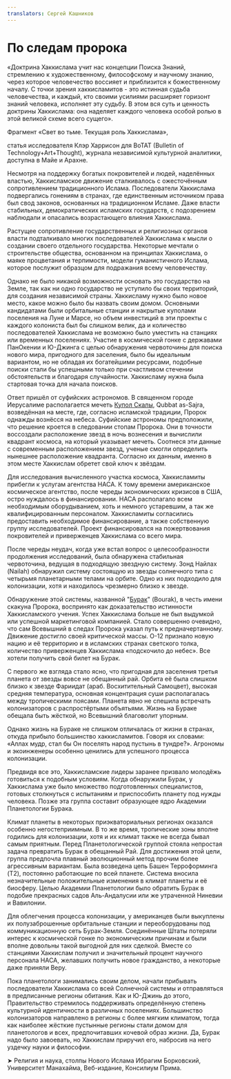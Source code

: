 ```yaml
---
translators: Сергей Кашников
---
```


# По следам пророка

«Доктрина Хаккислама учит нас концепции Поиска Знаний, стремлению к художественному, философскому и научному знанию, через которое человечество воссияет и приблизится к божественному началу. С точки зрения хаккисламитов - это истинная судьба человечества, и каждый, кто своими усилиями расширяет горизонт знаний человека, исполняет эту судьбу. В этом вся суть и ценность доктрины Хаккислама: она наделяет каждого человека особой ролью в этой великой схеме всего сущего».

Фрагмент «Свет во тьме. Текущая роль Хаккислама»,

статья исследователя Клэр Харрисон для BoTAT \(Bulletin of Technology+Art+Thought\), журнала независимой культурной аналитики, доступна в Майе и Арахне.

Несмотря на поддержку богатых покровителей и людей, наделённых властью, Хаккисламское движение сталкивалось с ожесточённым сопротивлением традиционного Ислама. Последователи Хаккислама подвергались гонениям в странах, где единственным источником права был свод законов, основанных на традиционном Исламе. Даже власти стабильных, демократических исламских государств, с подозрением наблюдали и опасались возрастающего влияния Хаккислама.

Растущее сопротивление государственных и религиозных органов власти подталкивало многих последователей Хаккислама к мысли о создании своего отдельного государства. Некоторые мечтали о строительстве общества, основанном на принципах Хаккислама, о маяке процветания и терпимости, модели гуманистичного Ислама, которое послужит образцом для подражания всему человечеству.

Однако не было никакой возможности основать это государство на Земле, так как ни одно государство не уступило бы своих территорий, для создания независимой страны. Хаккисламу нужно было новое место, какое можно было бы назвать своим домом. Основными кандидатами были орбитальные станции и накрытые куполами поселения на Луне и Марсе, но объем инвестиций в эти проекты с каждого колониста был бы слишком велик, да и количество последователей Хаккислама не возможно было уместить на станциях или временных поселениях. Участие в космической гонке с державами ПанОкении и Ю-Джинга с целью обнаружения червоточины для поиска нового мира, пригодного для заселения, было бы идеальным вариантом, но не обладая их богатейшими ресурсами, подобные поиски стали бы успешными только при счастливом стечении обстоятельств и благодаря случайности. Хаккисламу нужна была стартовая точка для начала поисков.

Ответ пришёл от суфийских астрономов. В священном городе Иерусалиме располагается мечеть [Купол Скалы](https://ru.wikipedia.org/wiki/Купол_скалы), Qubbat as-Sajra, возведённая на месте, где, согласно исламской традиции, Пророк однажды вознёсся на небеса. Суфийские астрономы предположили, что решение кроется в следовании стопам Пророка. Они в точности воссоздали расположение звезд в ночь вознесения и вычислили квадрант космоса, на который указывает мечеть. Соотнеся эти данные с современным расположением звезд, ученые смогли определить нынешнее расположение квадранта. Согласно их данным, именно в этом месте Хаккислам обретет свой ключ к звёздам.

Для исследования вычисленного участка  космоса, Хаккисламиты прибегли к услугам агентства НАСА. К тому времени американское космическое агентство, после череды экономических кризисов в США, остро нуждалось в финансировании. НАСА располагало всем необходимым оборудыванием, хоть и немного устаревшим, а так же квалифицированным персоналом. Хаккисламиты согласились предоставить необходимое финансирование, а также собственную группу исследователей. Проект финансировался на пожертвования покровителей и приверженцев Хаккислама со всего мира.

После череды неудач, когда уже встал вопрос о целесообразности продолжения исследований, была обнаружена стабильная червоточина, ведущая в подходящую звездную систему. Зонд Найлах \(Nailah\) обнаружил систему состоящую из звезды солнечного типа с четырьмя планетарными телами на орбите. Одно из них подходило для колонизации, хотя и находилось чрезмерно близко к звезде.

Обнаружение этой системы, названной "[Бурак](https://ru.wikipedia.org/wiki/Бурак_%28ислам%29)" \(Bourak\), в честь имени скакуна Пророка, воспринято как доказательство истинности Хаккисламского учения. Успех Хаккислама больше не был выдумкой или успешной маркетинговой компанией. Стало совершенно очевидно, что сам Всевышний в следах Пророка указал путь к предначертанному. Движение достигло своей критической массы. О-12 признало новую нацию и её территорию и в исламских странах светского толка, количество приверженцев Хаккислама «подскочило до небес». Все хотели получить свой билет на Бурак.

С первого же взгляда стало ясно, что пригодная для заселения третья планета от звезды вовсе не обещанный рай. Орбита её была слишком близко к звезде Фариидат \(араб. Восхитительный Самоцвет\), высокая средняя температура, основная концентрация суши располагалась между тропическими поясами. Планета явно не спешила встречать колонизаторов с распростёртыми объятьями. Жизнь на Бураке обещала быть жёсткой, но Всевышний благоволит упорным.

Однако жизнь на Бураке не слишком отличалась от жизни в странах, откуда прибыло большинство хаккисламитов. Говоря их словами: «Аллах мудр, стал бы Он поселять народ пустынь в тундре?». Агрономы и экоинженеры особенно ценились для успешного процесса колонизации.

Предвидя все это, Хаккисламские лидеры заранее призвало молодёжь готовиться к подобным условиям. Когда обнаружили Бурак, у Хаккислама уже было множество подготовленных специалистов, готовых столкнуться с испытаниям и приспособить планету под нужды человека. Позже эта группа составит образующее ядро Академии Планетологии Бурака.

Климат планеты в некоторых приэкваториальных регионах оказался особенно негостеприимным. В то же время, тропические зоны вполне годились для колонизации, хотя и их климат также не всегда бывал самым приятным. Перед Планетологической группой стояла непростая задача превратить Бурак в обещанный Рай. Для достижения этой цели, группа предпочла плавный эволюционный метод прочим более агрессивным вариантам. Была возведена цепь Башен Терроформинга \(T2\), постоянно работающие по всей планете. Система вносила незначительные положительные изменения в климат планеты и её биосферу. Целью Академии Планетологии было обратить Бурак в подобие прекрасных садов Аль-Андалусии или же утраченной Ниневии и Вавилонии.

Для облегчения процесса колонизации, у американцев были выкуплены их полузаброшенные орбитальные станции и переоборудованы под коммуникационную сеть Бурак-Земля. Соединённые Штаты потеряли интерес к космической гонке по экономическим причинам и были вполне довольны такой выгодной для них сделкой. Вместе со станциями Хаккислам получил и значительный процент научного персонала НАСА, желавших получить новое гражданство, а некоторые даже приняли Веру.

Пока планетологи занимались своим делом, начали прибывать последователи Хаккислама со всей Солнечной системы и отправляться в предписанные регионы обитания. Как и Ю-Джинь до этого, Правительство стремилось поддерживать определённую степень культурной идентичности в различных поселениях. Большинство колонизаторов направлено в регионы с более мягким климатом, тогда как наиболее жёсткие пустынные регионы стали домом для планетологов и всех, предпочитавших кочевой образ жизни. Да, Бурак надо было завоевать, но Хаккислам приручил его, набросив на него уздечку науки и философии.

➤ Религия и наука, столпы Нового Ислама
Ибрагим Борковский, Университет Манахайма,
Веб-издание, Консилиум Прима.

